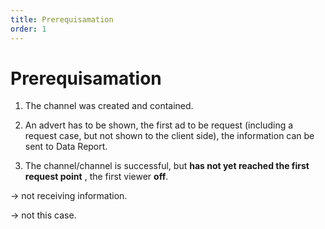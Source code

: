 ```yaml
---
title: Prerequisamation
order: 1
---
```


# Prerequisamation
1. The channel was created and contained.
2. An advert has to be shown, the first ad to be request (including a request case, but not shown to the client side), the information can be sent to Data Report.

3. The channel/channel is successful, but **has not yet reached the first request point** , the first viewer **off**.

 → not receiving information.

 → not this case.